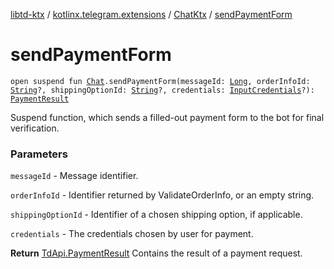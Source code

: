 [libtd-ktx](../../index.md) / [kotlinx.telegram.extensions](../index.md) / [ChatKtx](index.md) / [sendPaymentForm](./send-payment-form.md)

# sendPaymentForm

`open suspend fun `[`Chat`](https://tdlibx.github.io/td/docs/org/drinkless/td/libcore/telegram/TdApi/Chat.html)`.sendPaymentForm(messageId: `[`Long`](https://kotlinlang.org/api/latest/jvm/stdlib/kotlin/-long/index.html)`, orderInfoId: `[`String`](https://kotlinlang.org/api/latest/jvm/stdlib/kotlin/-string/index.html)`?, shippingOptionId: `[`String`](https://kotlinlang.org/api/latest/jvm/stdlib/kotlin/-string/index.html)`?, credentials: `[`InputCredentials`](https://tdlibx.github.io/td/docs/org/drinkless/td/libcore/telegram/TdApi/InputCredentials.html)`?): `[`PaymentResult`](https://tdlibx.github.io/td/docs/org/drinkless/td/libcore/telegram/TdApi/PaymentResult.html)

Suspend function, which sends a filled-out payment form to the bot for final verification.

### Parameters

`messageId` - Message identifier.

`orderInfoId` - Identifier returned by ValidateOrderInfo, or an empty string.

`shippingOptionId` - Identifier of a chosen shipping option, if applicable.

`credentials` - The credentials chosen by user for payment.

**Return**
[TdApi.PaymentResult](https://tdlibx.github.io/td/docs/org/drinkless/td/libcore/telegram/TdApi/PaymentResult.html) Contains the result of a payment request.

